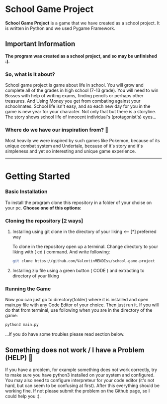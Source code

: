 # School Game Project
**School Game Project** is a game that we have created as a school project. 
It is written in Python and we used Pygame Framework.

## Important Information

**The program was created as a school project, and so may be unfinished :)**. 

### So, what is it about? 
School game project is game about life in school. You will grow and complete all of the grades in high school (7-13 grade). You will need to win Bosses with help of writing exams, finding pencils or perhaps other treasures. And Using Money you get from combating against your schoolmates. School life isn't easy, and so each new day for you in the game is new year for your character. Not only that but there is a storyline. The story shows school life of innocent individual's (protagonist's) eyes...

### Where do we have our inspiration from?  💭
Most heavily we were inspired by such games like Pokemon, because of its unique combat system and Undertale, because of it's story and it's simpleness and yet so interesting and unique game experience.

---

# Getting Started 

### Basic Installation

To install the program clone this repository in a folder of your choise on your pc. 
**Choose one of this options:**
### Cloning the repository [2 ways]

1. Installing using git clone in the directory of your liking                                       <-- [*] preferred way

   To clone in the repository open up a terminal. Change directory to your liking with ( cd ) command.
   And write following:
   ```sh
   git clone https://github.com/ValentinMENDIss/school-game-project
   ```
  
2. Installing zip file using a green button ( CODE ) and extracting to directory of your liking


### Running the Game
Now you can just go to directory(folder) where it is installed and open main.py file with any Code Editor of your choice. Then just run it.
If you will do that from terminal, use following when you are in the directory of the game:
```sh
python3 main.py
```

...If you do have some troubles please read section below.


## Something does not work / I have a Problem (HELP)  🛟
If you have a problem, for example something does not work correctly, try to make sure you have python3 installed on your system and configured. You may also need to configure interpreteur for your code editor (it's not hard, but can seem to be confusing at first).
After this everything should be working fine. If not please submit the problem on the Github page, so I could help you :).